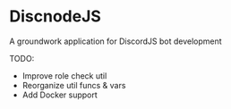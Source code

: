 # DiscnodeJS
A groundwork application for DiscordJS bot development

TODO:
- Improve role check util
- Reorganize util funcs & vars
- Add Docker support
